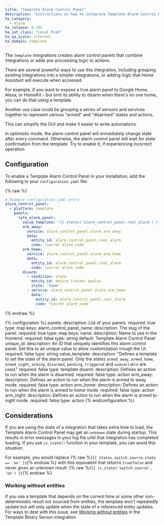 ```yaml
---
title: "Template Alarm Control Panel"
description: "Instructions on how to integrate Template Alarm Control Panels into Home Assistant."
ha_category: 
  - Alarm
ha_release: 0.105
ha_iot_class: "Local Push"
ha_qa_scale: internal
ha_domain: template
---
```


The `template` integrations creates alarm control panels that combine integrations or adds pre-processing logic to actions.

There are several powerful ways to use this integration, including grouping existing integrations into a simpler integrations, or adding logic that Home Assistant will execute when accessed.

For example, if you want to expose a true alarm panel to Google Home, Alexa, or HomeKit - but limit its ability to disarm when there's no one home, you can do that using a template.

Another use case could be grouping a series of sensors and services together to represent various "armed" and "disarmed" states and actions.

This can simplify the GUI and make it easier to write automations.

In optimistic mode, the alarm control panel will immediately change state after every command. Otherwise, the alarm control panel will wait for state confirmation from the template. Try to enable it, if experiencing incorrect operation.

## Configuration

To enable a Template Alarm Control Panel in your installation, add the following to your `configuration.yaml` file:

{% raw %}

```yaml
# Example configuration.yaml entry
alarm_control_panel:
  - platform: template
    panels:
      safe_alarm_panel:
        value_template: "{{ states('alarm_control_panel.real_alarm') }}"
        arm_away:
          service: alarm_control_panel.alarm_arm_away
          data:
            entity_id: alarm_control_panel.real_alarm
            code: !secret alarm_code
        arm_home:
          service: alarm_control_panel.alarm_arm_home
          data:
            entity_id: alarm_control_panel.real_alarm
            code: !secret alarm_code
        disarm:
          - condition: state
            entity_id: device_tracker.paulus
            state: 'home'
          - service: alarm_control_panel.alarm_arm_home
            data:
              entity_id: alarm_control_panel.real_alarm
              code: !secret alarm_code
```

{% endraw %}

{% configuration %}
panels:
  description: List of your panels.
  required: true
  type: map
  keys:
    alarm_control_panel_name:
      description: The slug of the panel.
      required: true
      type: map
      keys:
        name:
          description: Name to use in the frontend.
          required: false
          type: string
          default: Template Alarm Control Panel
        unique_id:
          description: An ID that uniquely identifies this alarm control panel. Set this to an unique value to allow customization trough the UI.
          required: false
          type: string
        value_template:
          description: "Defines a template to set the state of the alarm panel. Only the states `armed_away`, `armed_home`, `armed_night`, `arming`, `disarmed`, `pending`, `triggered` and `unavailable` are used."
          required: false
          type: template
        disarm:
          description: Defines an action to run when the alarm is disarmed.
          required: false
          type: action
        arm_away:
          description: Defines an action to run when the alarm is armed to away mode.
          required: false
          type: action
        arm_home:
          description: Defines an action to run when the alarm is armed to home mode.
          required: false
          type: action
        arm_night:
          description: Defines an action to run when the alarm is armed to night mode.
          required: false
          type: action
{% endconfiguration %}




## Considerations

If you are using the state of a integration that takes extra time to load, the Template Alarm Control Panel may get an `unknown` state during startup. This results in error messages in your log file until that integration has completed loading. If you use `is_state()` function in your template, you can avoid this situation.

For example, you would replace {% raw %}`{{ states.switch.source.state == 'on' }}`{% endraw %} with this equivalent that returns `true`/`false` and never gives an unknown result: {% raw %}`{{ is_state('switch.source', 'on') }}`{% endraw %}

### Working without entities

If you use a template that depends on the current time or some other non-deterministic result not sourced from entities, the template won't repeatedly update but will only update when the state of a referenced entity updates. For ways to deal with this issue, see [Working without entities](/integrations/binary_sensor.template/#working-without-entities) in the Template Binary Sensor integration.